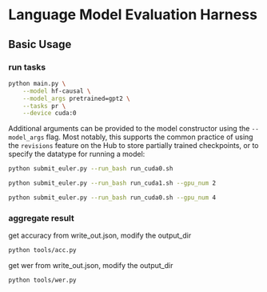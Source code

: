 # Language Model Evaluation Harness

## Basic Usage
### run tasks

```bash
python main.py \
    --model hf-causal \
    --model_args pretrained=gpt2 \
    --tasks pr \
    --device cuda:0
```

Additional arguments can be provided to the model constructor using the `--model_args` flag. Most notably, this supports the common practice of using the `revisions` feature on the Hub to store partially trained checkpoints, or to specify the datatype for running a model:

```bash
python submit_euler.py --run_bash run_cuda0.sh

python submit_euler.py --run_bash run_cuda1.sh --gpu_num 2

python submit_euler.py --run_bash run_cuda0.sh --gpu_num 4
```

### aggregate result
get accuracy from write_out.json, modify the output_dir
```bash
python tools/acc.py
```

get wer from write_out.json, modify the output_dir
```bash
python tools/wer.py
```

